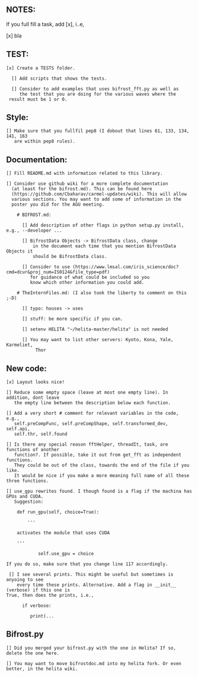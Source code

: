 ## NOTES: 

  If you full fill a task, add [x], i..e,
  
  [x] bla

## TEST:

    [x] Create a TESTS folder.

      [] Add scripts that shows the tests.
      
      [] Consider to add examples that uses bifrost_fft.py as well as 
      	 the test that you are doing for the various waves where the 
	 result must be 1 or 0. 

## Style:

    [] Make sure that you fullfil pep8 (I dobout that lines 61, 133, 134, 141, 163
       are within pep8 rules). 
    

## Documentation:

    [] Fill README.md with information related to this library.

    [] Consider use github wiki for a more complete documentation
      (at least for the bifrost.md). This can be found here
      (https://github.com/Cbaharav/carmel-updates/wiki). This will allow
      various sections. You may want to add some of information in the
      poster you did for the AGU meeting. 

        # BIFROST.md:

          [] Add description of other flags in python setup.py install, e.g., --developer ...

          [] BifrostData Objects -> BifrostData class, change
              in the document each time that you mention BifrostData Objects it
              should be BifrostData class.

          [] Consider to use (https://www.lmsal.com/iris_science/doc?cmd=dcur&proj_num=IS0124&file_type=pdf)
             for guidance of what could be included so you
             know which other information you could add.

        # TheInternFiles.md: (I also took the liberty to comment on this ;-D)

          [] typo: houses -> uses

          [] stuff: be more specific if you can.

          [] setenv HELITA "~/helita-master/helita" is not needed

          [] You may want to list other servers: Kyoto, Kona, Yale, Karmeliet,
               Thor 

## New code:

    [x] Layout looks nice!

    [] Reduce some empty space (leave at most one empty line). In addition, dont leave
       the empty line between the description below each function.

    [] Add a very short # comment for relevant variables in the code, e.g.,
       self.preCompFunc, self.preCompShape, self.transformed_dev, self.api,
       self.thr, self.found

    [] Is there any special reason fftHelper, threadIt, task, are functions of another
       function?. If possible, take it out from get_fft as independent functions.
       They could be out of the class, towards the end of the file if you like.
       It would be nice if you make a more meaning full name of all these three functions.

    [] use_gpu rewrites found. I though found is a flag if the machina has GPUs and CUDA. 
       Suggestion: 

	    def run_gpu(self, choice=True):

	    	'''

		activates the module that uses CUDA

		'''

      	    	self.use_gpu = choice

	If you do so, make sure that you change line 117 accordingly. 

     [] I see several prints. This might be useful but sometimes is anyoing to see
     	every time these prints. Alternative. Add a flag in __init__ (verbose) if this one is 
	True, then does the prints, i.e., 

	      if verbose: 

	      	 print(... 
	      

## Bifrost.py

    [] Did you merged your bifrost.py with the one in Helita? If so, delete the one here. 

    [] You may want to move bifrostdoc.md into my helita fork. Or even better, in the helita wiki. 